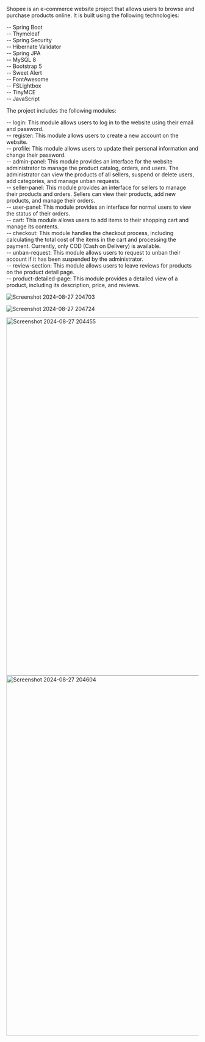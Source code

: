 Shopee is an e-commerce website project that allows users to browse and purchase products online. It is built using the following technologies:

-- Spring Boot<br />
-- Thymeleaf<br />
-- Spring Security<br />
-- Hibernate Validator<br />
-- Spring JPA<br />
-- MySQL 8<br />
-- Bootstrap 5<br />
-- Sweet Alert<br />
-- FontAwesome<br />
-- FSLightbox<br />
-- TinyMCE<br />
-- JavaScript<br />

The project includes the following modules:

-- login: This module allows users to log in to the website using their email and password.<br />
-- register: This module allows users to create a new account on the website.<br />
-- profile: This module allows users to update their personal information and change their password.<br />
-- admin-panel: This module provides an interface for the website administrator to manage the product catalog, orders, and users. The administrator can view the products of 
   all sellers, suspend or delete users, add categories, and manage unban requests.<br />
-- seller-panel: This module provides an interface for sellers to manage their products and orders. Sellers can view their products, add new products, and manage their 
   orders.<br />
-- user-panel: This module provides an interface for normal users to view the status of their orders.<br />
-- cart: This module allows users to add items to their shopping cart and manage its contents.<br />
-- checkout: This module handles the checkout process, including calculating the total cost of the items in the cart and processing the payment. Currently, only COD (Cash on Delivery) is available.<br />
-- unban-request: This module allows users to request to unban their account if it has been suspended by the administrator.<br />
-- review-section: This module allows users to leave reviews for products on the product detail page.<br />
-- product-detailed-page: This module provides a detailed view of a product, including its description, price, and reviews.<br />

![Screenshot 2024-08-27 204703](https://github.com/user-attachments/assets/892d4f65-fe69-4637-9f75-311b1f489ced)

![Screenshot 2024-08-27 204724](https://github.com/user-attachments/assets/14d2103b-5882-420a-8202-dc49e0456ba5)

<img width="936" alt="Screenshot 2024-08-27 204455" src="https://github.com/user-attachments/assets/39cce697-4821-4547-96b3-088835375ebb">

<img width="941" alt="Screenshot 2024-08-27 204604" src="https://github.com/user-attachments/assets/f2a24038-0aa5-4f83-9e5f-04e9051db7bb">




